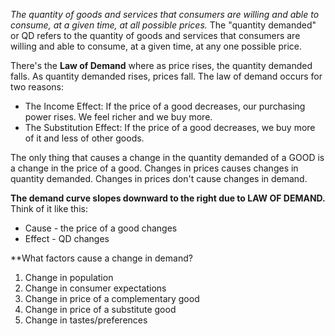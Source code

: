 *The quantity of goods and services that consumers are willing and able to consume, at a given time, at all possible prices.* The "quantity demanded" or QD refers to the quantity of goods and services that consumers are willing and able to consume, at a given time, at any one possible price.

There's the **Law of Demand** where as price rises, the quantity demanded falls. As quantity demanded rises, prices fall. The law of demand occurs for two reasons: 
- The Income Effect: If the price of a good decreases, our purchasing power rises. We feel richer and we buy more. 
 - The Substitution Effect: If the price of a good decreases, we buy more of it and less of other goods. 
 
The only thing that causes a change in the quantity demanded of a GOOD is a change in the price of a good. Changes in prices causes changes in quantity demanded. Changes in prices don't cause changes in demand. 

**The demand curve slopes downward to the right due to LAW OF DEMAND.** Think of it like this:  
- Cause - the price of a good changes 
- Effect - QD changes

**What factors cause a change in demand? 
1. Change in population 
2. Change in consumer expectations 
3. Change in price of a complementary good 
4. Change in price of a substitute good
5. Change in tastes/preferences

